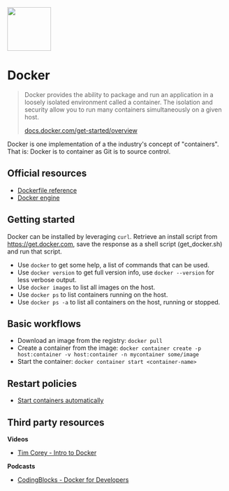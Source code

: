 <img class="logo" src="https://user-images.githubusercontent.com/29161635/97249090-8f08e900-17d9-11eb-80ae-ccf6e8ed5dc9.png" width="100px">

# Docker

> Docker provides the ability to package and run an application in a loosely isolated environment called a container. The isolation and security allow you to run many containers simultaneously on a given host. 
> 
> [docs.docker.com/get-started/overview](https://docs.docker.com/get-started/overview/)

Docker is one implementation of a the industry's concept of "containers".  That is: Docker is to container as Git is to source control.

## Official resources

- [Dockerfile reference](https://docs.docker.com/engine/reference/builder/)
- [Docker engine](https://docs.docker.com/engine/)

## Getting started

Docker can be installed by leveraging `curl`.  Retrieve an install script from https://get.docker.com, save the response as a shell script (get_docker.sh) and run that script.

- Use `docker` to get some help, a list of commands that can be used.
- Use `docker version` to get full version info, use `docker --version` for less verbose output.
- Use `docker images` to list all images on the host.
- Use `docker ps` to list containers running on the host.
- Use `docker ps -a` to list all containers on the host, running or stopped.

## Basic workflows

- Download an image from the registry: `docker pull`
- Create a container from the image: `docker container create -p host:container -v host:container -n mycontainer some/image`
- Start the container: `docker container start <container-name>`

## Restart policies

- [Start containers automatically](https://docs.docker.com/config/containers/start-containers-automatically/)

## Third party resources

**Videos**

- [Tim Corey - Intro to Docker](https://youtu.be/WcQ3-M4-jik)

**Podcasts**

- [CodingBlocks - Docker for Developers](https://www.codingblocks.net/podcast/docker-for-developers/)
